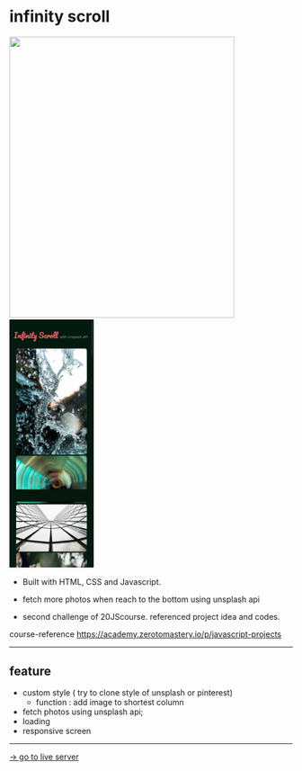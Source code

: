 # infinity scroll 
[<img src="assets/img.png" width="400" height='500'>](https://ehdgodgka.github.io/infinity-scroll/)
<img src="assets/img-mobile.png" width="150">

- Built with HTML, CSS and Javascript.
- fetch more photos when reach to the bottom using unsplash api

- second challenge of 20JScourse. referenced project idea and codes.

course-reference
https://academy.zerotomastery.io/p/javascript-projects

---
## feature
- custom style ( try to clone style of unsplash or pinterest)
  - function : add image to shortest column
- fetch photos using unsplash api;
- loading
- responsive screen
---
[-> go to live server](https://ehdgodgka.github.io/infinity-scroll/)
